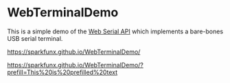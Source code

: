 # WebTerminalDemo

This is a simple demo of the [Web Serial API](https://web.dev/serial/) which implements a bare-bones USB serial terminal.



https://sparkfunx.github.io/WebTerminalDemo/

https://sparkfunx.github.io/WebTerminalDemo/?prefill=This%20is%20prefilled%20text
